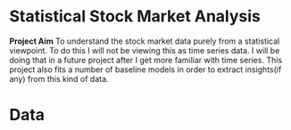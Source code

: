 # Statistical Stock Market Analysis
<b>Project Aim</b>
To understand the stock market data purely from a statistical viewpoint. To do this I will not be viewing this as time series data. I will be doing that in a future project after I get more familiar with time series. This project also fits a number of baseline models in order to extract insights(if any) from this kind of data. 

# Data
